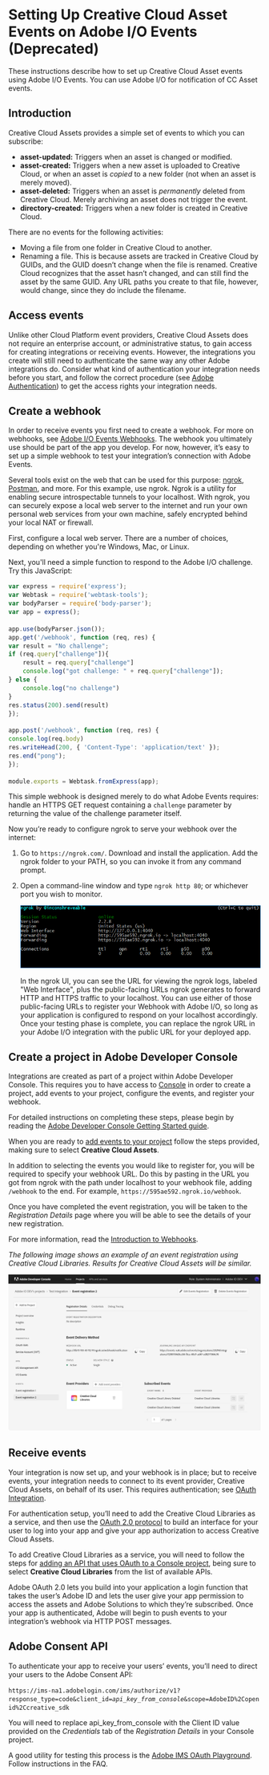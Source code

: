 # Setting Up Creative Cloud Asset Events on Adobe I/O Events (Deprecated)

These instructions describe how to set up Creative Cloud Asset events using Adobe I/O Events. You can use Adobe I/O for notification of CC Asset events. 

## Introduction
Creative Cloud Assets provides a simple set of events to which you can subscribe: 
- **asset-updated:** Triggers when an asset is changed or modified.
- **asset-created:** Triggers when a new asset is uploaded to Creative Cloud, or when an asset is _copied_ to a new folder (not when an asset is merely moved).
- **asset-deleted:** Triggers when an asset is _permanently_ deleted from Creative Cloud. Merely archiving an asset does not trigger the event. 
- **directory-created:** Triggers when a new folder is created in Creative Cloud.

There are no events for the following activities:
- Moving a file from one folder in Creative Cloud to another.
- Renaming a file. This is because assets are tracked in Creative Cloud by GUIDs, and the GUID doesn&rsquo;t change when the file is renamed. Creative Cloud recognizes that the asset hasn&rsquo;t changed, and can still find the asset by the same GUID. Any URL paths you create to that file, however, would change, since they do include the filename.

## Access events
Unlike other Cloud Platform event providers, Creative Cloud Assets does not require an enterprise account, or administrative status, to gain access for creating integrations or receiving events. However, the integrations you create will still need to authenticate the same way any other Adobe integrations do. Consider what kind of authentication your integration needs before you start, and follow the correct procedure (see [Adobe Authentication](/apis/cloudplatform/console/authentication/gettingstarted.html)) to get the access rights your integration needs.

## Create a webhook

In order to receive events you first need to create a webhook. For more on webhooks, see [Adobe I/O Events Webhooks](../index.md). The webhook you ultimately use should be part of the app you develop. For now, however, it&rsquo;s easy to set up a simple webhook to test your integration&rsquo;s connection with Adobe Events. 

Several tools exist on the web that can be used for this purpose: [ngrok](https://ngrok.com/), [Postman](https://www.getpostman.com/), and more. For this example, use ngrok. Ngrok is a utility for enabling secure introspectable tunnels to your localhost. With ngrok, you can securely expose a local web server to the internet and run your own personal web services from your own machine, safely encrypted behind your local NAT or firewall.

First, configure a local web server. There are a number of choices, depending on whether you're Windows, Mac, or Linux.

Next, you'll need a simple function to respond to the Adobe I/O challenge. Try this JavaScript:

```javascript
var express = require('express');
var Webtask = require('webtask-tools');
var bodyParser = require('body-parser');
var app = express();

app.use(bodyParser.json());
app.get('/webhook', function (req, res) {
var result = "No challenge";
if (req.query["challenge"]){
    result = req.query["challenge"]
    console.log("got challenge: " + req.query["challenge"]);
} else {
    console.log("no challenge")
}
res.status(200).send(result)
});

app.post('/webhook', function (req, res) { 
console.log(req.body)
res.writeHead(200, { 'Content-Type': 'application/text' });
res.end("pong");
});

module.exports = Webtask.fromExpress(app);
```

This simple webhook is designed merely to do what Adobe Events requires: handle an HTTPS GET request containing a `challenge` parameter by returning the value of the challenge parameter itself. 

Now you&rsquo;re ready to configure ngrok to serve your webhook over the internet:

1. Go to `https://ngrok.com/`. Download and install the application. Add the ngrok folder to your PATH, so you can invoke it from any command prompt.

2. Open a command-line window and type `ngrok http 80`; or whichever port you wish to monitor.

    ![ngrok on port 80](../img/ngrok.png "ngrok on port 80")

    In the ngrok UI, you can see the URL for viewing the ngrok logs, labeled "Web Interface", plus the public-facing URLs ngrok generates to forward HTTP and HTTPS traffic to your localhost. You can use either of those public-facing URLs to register your Webhook with Adobe I/O, so long as your application is configured to respond on your localhost accordingly. Once your testing phase is complete, you can replace the ngrok URL in your Adobe I/O integration with the public URL for your deployed app.

## Create a project in Adobe Developer Console

Integrations are created as part of a project within Adobe Developer Console. This requires you to have access to [Console](https://www.adobe.com/go/devs_console_ui) in order to create a project, add events to your project, configure the events, and register your webhook.

For detailed instructions on completing these steps, please begin by reading the [Adobe Developer Console Getting Started guide](https://www.adobe.com/go/devs_console_getting_started). 

When you are ready to [add events to your project](https://www.adobe.io/apis/experienceplatform/console/docs.html#!AdobeDocs/adobeio-console/master/services-add-event.md) follow the steps provided, making sure to select **Creative Cloud Assets**.

In addition to selecting the events you would like to register for, you will be required to specify your webhook URL. Do this by pasting in the URL you got from ngrok with the path under localhost to your webhook file, adding `/webhook` to the end. For example, `https://595ae592.ngrok.io/webhook`. 

Once you have completed the event registration, you will be taken to the *Registration Details* page where you will be able to see the details of your new registration. 

For more information, read the [Introduction to Webhooks](../index.md). 

*The following image shows an example of an event registration using Creative Cloud Libraries. Results for Creative Cloud Assets will be similar.*

![Event Registration Details tab in Adobe Developer Console](../img/events-registration-details.png)


## Receive events

Your integration is now set up, and your webhook is in place; but to receive events, your integration needs to connect to its event provider, Creative Cloud Assets, on behalf of its user. This requires authentication; see [OAuth Integration](/authentication/auth-methods.html#!AdobeDocs/adobeio-auth/master/AuthenticationOverview/OAuthIntegration.md). 

For authentication setup, you&rsquo;ll need to add the Creative Cloud Libraries as a service, and then use the [OAuth 2.0 protocol](/authentication/auth-methods.html#!AdobeDocs/adobeio-auth/master/OAuth/OAuth.md) to build an interface for your user to log into your app and give your app authorization to access Creative Cloud Assets. 

To add Creative Cloud Libraries as a service, you will need to follow the steps for [adding an API that uses OAuth to a Console project](/apis/experienceplatform/console/docs.html#!AdobeDocs/adobeio-console/master/services-add-api-oauth.md), being sure to select **Creative Cloud Libraries** from the list of available APIs.
 
Adobe OAuth 2.0 lets you build into your application a login function that takes the user&rsquo;s Adobe ID and lets the user give your app permission to access the assets and Adobe Solutions to which they&rsquo;re subscribed. Once your app is authenticated, Adobe will begin to push events to your integration&rsquo;s webhook via HTTP POST messages.

## Adobe Consent API

To authenticate your app to receive your users&rsquo; events, you&rsquo;ll need to direct your users to the Adobe Consent API:

`https://ims-na1.adobelogin.com/ims/authorize/v1?response_type=code&client_id=`_`api_key_from_console`_`&scope=AdobeID%2Copenid%2Ccreative_sdk`

You will need to replace api_key_from_console with the Client ID value provided on the *Credentials* tab of the *Registration Details* in your Console project.

A good utility for testing this process is the [Adobe IMS OAuth Playground](https://runtime.adobe.io/api/v1/web/io-solutions/adobe-oauth-playground/oauth.html). Follow instructions in the FAQ.
